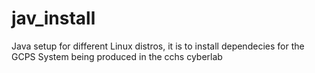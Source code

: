 # jav_install
Java setup for different Linux distros, it is to install dependecies for the GCPS System being produced in the cchs cyberlab 
